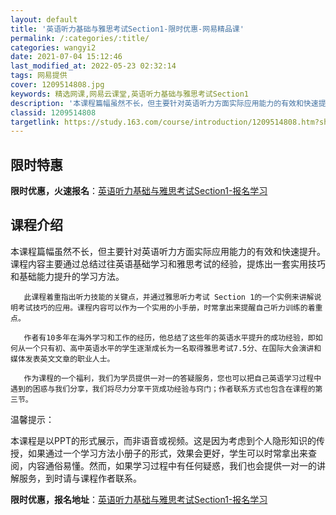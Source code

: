 ```yaml
---
layout: default
title: '英语听力基础与雅思考试Section1-限时优惠-网易精品课'
permalink: /:categories/:title/
categories: wangyi2
date: 2021-07-04 15:12:46
last_modified_at: 2022-05-23 02:32:14
tags: 网易提供
cover: 1209514808.jpg
keywords: 精选网课,网易云课堂,英语听力基础与雅思考试Section1
description: '本课程篇幅虽然不长，但主要针对英语听力方面实际应用能力的有效和快速提升。课程内容主要通过总结过往英语基础学习和雅思考试的'
classid: 1209514808
targetlink: https://study.163.com/course/introduction/1209514808.htm?share=1&shareId=1025206652&utm_campaign=share&utm_medium=iphoneShare&utm_source=&utm_u=1025206652
---
```


## 限时特惠

**限时优惠，火速报名**：[英语听力基础与雅思考试Section1-报名学习](https://study.163.com/course/introduction/1209514808.htm?share=1&shareId=1025206652&utm_campaign=share&utm_medium=iphoneShare&utm_source=&utm_u=1025206652)

## 课程介绍

本课程篇幅虽然不长，但主要针对英语听力方面实际应用能力的有效和快速提升。课程内容主要通过总结过往英语基础学习和雅思考试的经验，提炼出一套实用技巧和基础能力提升的学习方法。

       此课程着重指出听力技能的关键点，并通过雅思听力考试 Section 1的一个实例来讲解说明考试技巧的应用。课程内容可以作为一个实用的小手册，时常拿出来提醒自己听力训练的着重点。

       作者有10多年在海外学习和工作的经历，他总结了这些年的英语水平提升的成功经验，即如何从一个只有初、高中英语水平的学生逐渐成长为一名取得雅思考试7.5分、在国际大会演讲和媒体发表英文文章的职业人士。

       作为课程的一个福利，我们为学员提供一对一的答疑服务，您也可以把自己英语学习过程中遇到的困惑与我们分享，我们将尽力分享干货成功经验与窍门；作者联系方式也包含在课程的第三节。



温馨提示：

本课程是以PPT的形式展示，而非语音或视频。这是因为考虑到个人隐形知识的传授，如果通过一个学习方法小册子的形式，效果会更好，学生可以时常拿出来查阅，内容通俗易懂。然而，如果学习过程中有任何疑惑，我们也会提供一对一的讲解服务，到时请与课程作者联系。

**限时优惠，报名地址**：[英语听力基础与雅思考试Section1-报名学习](https://study.163.com/course/introduction/1209514808.htm?share=1&shareId=1025206652&utm_campaign=share&utm_medium=iphoneShare&utm_source=&utm_u=1025206652)

